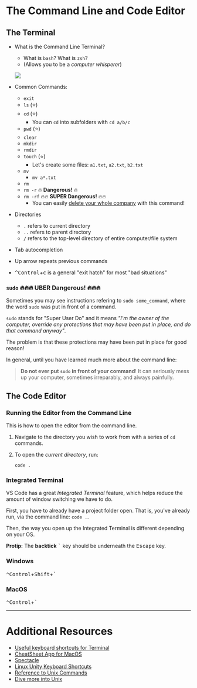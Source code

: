 # The Command Line and Code Editor

<!--
## Your Operating System

* MacOS or Linux are preferred by many developers because they have full-featured UNIX-style command-line interfaces
* Getting to know your keyboard shortcuts will help you be more productive
   * Switching Windows
      * MacOS: <kbd>Command</kbd>+<kbd>Tab</kbd>
      * Windows: <kbd>Win</kbd>+<kbd>Tab</kbd>
      * Linux: <kbd>Alt</kbd>+<kbd>Tab</kbd>
      * Hold down shift to reverse direction
   * Switching Tabs in Chrome
      * All OSes: <kbd>Ctrl</kbd>+<kbd>Tab</kbd>
      * Hold down shift to reverse direction
-->

## The Terminal

* What is the Command Line Terminal?
   * What is `bash`? What is `zsh`?
   * (Allows you to be a *computer whisperer*)

   ![](https://media.giphy.com/media/MBrKW6dKfO9Jm/giphy-downsized.gif)

* Common Commands:
   * `exit`
   * `ls` (:star:)
   * `cd` (:star:)
      * You can `cd` into subfolders with `cd a/b/c`
   * `pwd` (:star:)
   * `clear`
   * `mkdir`
   * `rmdir`
   * `touch` (:star:)
      * Let's create some files: `a1.txt`, `a2.txt`, `b2.txt`
   * `mv`
      * `mv a*.txt`
   * `rm`
   * `rm -r` :fire: **Dangerous!** :fire:
   * `rm -rf` :fire::fire: **SUPER Dangerous!** :fire::fire:
      * You can easily [delete your whole company](https://itsfoss.com/accidentally-deletes-company-wrong-command/) with this command!
* Directories
   * `.` refers to current directory
   * `..` refers to parent directory
   * `/` refers to the top-level directory of entire computer/file system
* Tab autocompletion
* Up arrow repeats previous commands
* <kbd>^Control</kbd>+<kbd>c</kbd> is a general "exit hatch" for most "bad situations"

### `sudo` :fire::fire::fire: **UBER Dangerous!** :fire::fire::fire:

Sometimes you may see instructions refering to `sudo some_command`, where the word `sudo` was put in front of a command.

`sudo` stands for "Super User Do" and it means *"I'm the owner of the computer, override any protections that may have been put in place, and do that command anyway"*.

The problem is that these protections may have been put in place for good reason!

In general, until you have learned much more about the command line: 

> **Do not ever put `sudo` in front of your command**! It can seriously mess up your computer, sometimes irreparably, and always painfully.

## The Code Editor

### Running the Editor from the Command Line

This is how to open the editor from the command line.

1. Navigate to the directory you wish to work from with a series of `cd` commands.

1. To open the *current directory*, run:

   `code .`

### Integrated Terminal

VS Code has a great *Integrated Terminal* feature, which helps reduce the amount of window switching we have to do.

First, you have to already have a project folder open. That is, you've already run, via the command line: `code .`.

Then, the way you open up the Integrated Terminal is different depending on your OS.

**Protip:** The **backtick** <kbd>`</kbd> key should be underneath the <kbd>Escape</kbd> key.

### Windows

<kbd>⌃Control</kbd>+<kbd>Shift</kbd>+<kbd>`</kbd>

### MacOS

<kbd>⌃Control</kbd>+<kbd>`</kbd>

---

# Additional Resources

* [Useful keyboard shortcuts for Terminal](https://github.com/0nn0/terminal-mac-cheatsheet/wiki/Terminal-Cheatsheet-for-Mac-(-basics-))
* [CheatSheet App for MacOS](http://www.cheatsheetapp.com/CheatSheet/)
* [Spectacle](https://www.spectacleapp.com/)
* [Linux Unity Keyboard Shortcuts](https://askubuntu.com/a/28087)
* [Reference to Unix Commands](http://www.cs.tau.ac.il/~roded/courses/soft1-b05/unix1.htm)
* [Dive more into Unix](http://matt.might.net/articles/basic-unix/)
